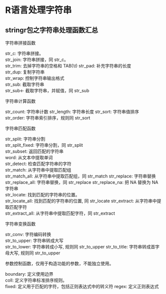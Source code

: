 # R语言处理字符串


## stringr包之字符串处理函数汇总
 

字符串拼接函数

str_c: 字符串拼接。  
str_join: 字符串拼接，同 str_c。  
str_trim: 去掉字符串的空格和 TAB(\t) str_pad: 补充字符串的长度  
str_dup: 复制字符串  
str_wrap: 控制字符串输出格式  
str_sub: 截取字符串  
str_sub<- 截取字符串，并赋值，同 str_sub

字符串计算函数

str_count: 字符串计数 str_length: 字符串长度
str_sort: 字符串值排序  
str_order: 字符串索引排序，规则同 str_sort

字符串匹配函数

str_split: 字符串分割  
str_split_fixed: 字符串分割，同 str_split  
str_subset: 返回匹配的字符串  
word: 从文本中提取单词  
str_detect: 检查匹配字符串的字符  
str_match: 从字符串中提取匹配组  
str_match_all: 从字符串中提取匹配组，同 str_match str_replace: 字符串替换  
str_replace_all: 字符串替换，同 str_replace str_replace_na: 把 NA 替换为 NA 字符串  
str_locate: 找到匹配的字符串的位置。  
str_locate_all: 找到匹配的字符串的位置, 同 str_locate str_extract: 从字符串中提取匹配字符  
str_extract_all: 从字符串中提取匹配字符，同 str_extract

字符串变换函数

str_conv: 字符编码转换  
str_to_upper: 字符串转成大写  
str_to_lower: 字符串转成小写, 规则同 str_to_upper str_to_title: 字符串转成首字母大写, 规则同 str_to_upper

 参数控制函数，仅用于构造功能的参数，不能独立使用。 

boundary: 定义使用边界  
coll: 定义字符串标准排序规则。  
fixed: 定义用于匹配的字符，包括正则表达式中的转义符 regex: 定义正则表达式

